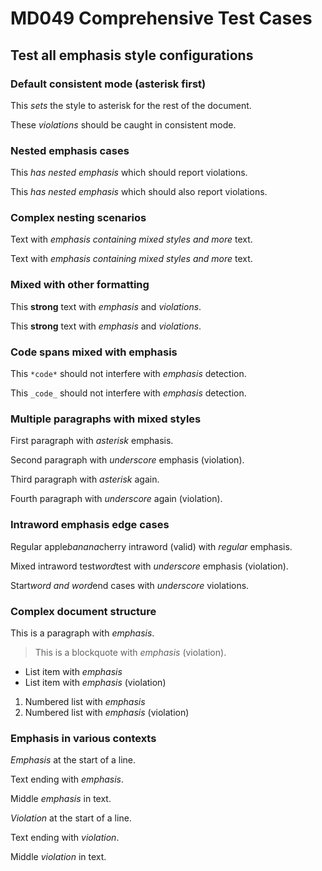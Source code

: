 # MD049 Comprehensive Test Cases

## Test all emphasis style configurations

### Default consistent mode (asterisk first)

This *sets* the style to asterisk for the rest of the document.

These _violations_ should be caught in consistent mode.

### Nested emphasis cases

This *has _nested_ emphasis* which should report violations.

This _has *nested* emphasis_ which should also report violations.

### Complex nesting scenarios

Text with *emphasis containing _mixed_ styles and more* text.

Text with _emphasis containing *mixed* styles and more_ text.

### Mixed with other formatting

This **strong** text with *emphasis* and _violations_.

This __strong__ text with _emphasis_ and *violations*.

### Code spans mixed with emphasis

This `*code*` should not interfere with _emphasis_ detection.

This `_code_` should not interfere with *emphasis* detection.

### Multiple paragraphs with mixed styles

First paragraph with *asterisk* emphasis.

Second paragraph with _underscore_ emphasis (violation).

Third paragraph with *asterisk* again.

Fourth paragraph with _underscore_ again (violation).

### Intraword emphasis edge cases

Regular apple*banana*cherry intraword (valid) with *regular* emphasis.

Mixed intraword test*word*test with _underscore_ emphasis (violation).

Start*word and word*end cases with _underscore_ violations.

### Complex document structure

This is a paragraph with *emphasis*.

> This is a blockquote with _emphasis_ (violation).

- List item with *emphasis*
- List item with _emphasis_ (violation)

1. Numbered list with *emphasis*
2. Numbered list with _emphasis_ (violation)

### Emphasis in various contexts

*Emphasis* at the start of a line.

Text ending with *emphasis*.

Middle *emphasis* in text.

_Violation_ at the start of a line.

Text ending with _violation_.

Middle _violation_ in text.